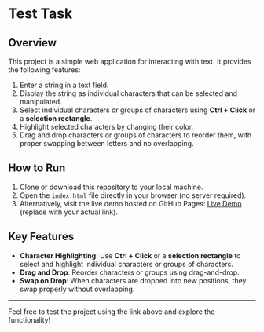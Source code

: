 # Test Task

## Overview
This project is a simple web application for interacting with text. It provides the following features:

1. Enter a string in a text field.
2. Display the string as individual characters that can be selected and manipulated.
3. Select individual characters or groups of characters using **Ctrl + Click** or a **selection rectangle**.
4. Highlight selected characters by changing their color.
5. Drag and drop characters or groups of characters to reorder them, with proper swapping between letters and no overlapping.

## How to Run
1. Clone or download this repository to your local machine.
2. Open the `index.html` file directly in your browser (no server required).
3. Alternatively, visit the live demo hosted on GitHub Pages: [Live Demo](https://tetiana892.github.io/test-fed/) (replace with your actual link).

## Key Features
- **Character Highlighting**: Use **Ctrl + Click** or a **selection rectangle** to select and highlight individual characters or groups of characters.
- **Drag and Drop**: Reorder characters or groups using drag-and-drop.
- **Swap on Drop**: When characters are dropped into new positions, they swap properly without overlapping.

---

Feel free to test the project using the link above and explore the functionality!
